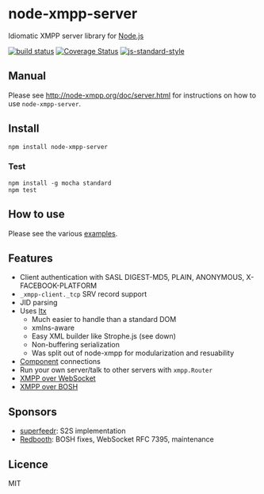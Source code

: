 # node-xmpp-server

Idiomatic XMPP server library for [Node.js](http://nodejs.org/)

[![build status](https://img.shields.io/travis/node-xmpp/server/master.svg?style=flat-square)](https://travis-ci.org/node-xmpp/node-xmpp-server/branches)
[![Coverage Status](https://img.shields.io/coveralls/node-xmpp/server.svg?style=flat-square)](https://coveralls.io/r/node-xmpp/node-xmpp-server)
[![js-standard-style](https://img.shields.io/badge/code%20style-standard-brightgreen.svg?style=flat-square)](http://standardjs.com/)


## Manual

Please see http://node-xmpp.org/doc/server.html for instructions on how to use `node-xmpp-server`.

## Install

```
npm install node-xmpp-server
```

### Test

```
npm install -g mocha standard
npm test
```

## How to use

Please see the various [examples](https://github.com/node-xmpp/node-xmpp-server/tree/master/examples).

## Features

* Client authentication with SASL DIGEST-MD5, PLAIN, ANONYMOUS, X-FACEBOOK-PLATFORM
* `_xmpp-client._tcp` SRV record support
* JID parsing
* Uses [ltx](http://github.com/node-xmpp/ltx)
  * Much easier to handle than a standard DOM
  * xmlns-aware
  * Easy XML builder like Strophe.js (see down)
  * Non-buffering serialization
  * Was split out of node-xmpp for modularization and resuability
* [Component](http://xmpp.org/extensions/xep-0114.html) connections
* Run your own server/talk to other servers with `xmpp.Router`
* [XMPP over WebSocket](http://tools.ietf.org/html/rfc7395)
* [XMPP over BOSH](http://xmpp.org/extensions/xep-0206.html)

## Sponsors

 - [superfeedr](http://superfeedr.com): S2S implementation
 - [Redbooth](https://redbooth.com): BOSH fixes, WebSocket RFC 7395, maintenance

## Licence

MIT
